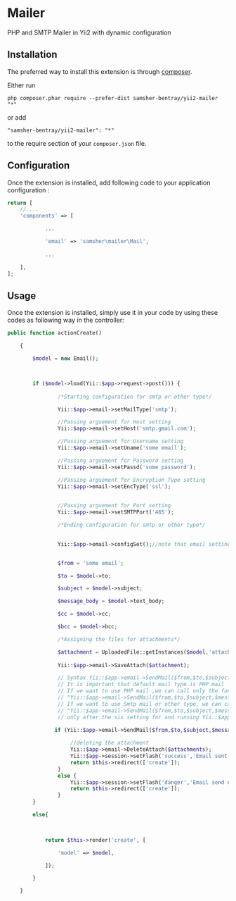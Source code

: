 Mailer
======
PHP and SMTP Mailer in Yii2 with dynamic configuration

Installation
------------

The preferred way to install this extension is through [composer](http://getcomposer.org/download/).

Either run

```
php composer.phar require --prefer-dist samsher-bentray/yii2-mailer "*"
```

or add

```
"samsher-bentray/yii2-mailer": "*"
```

to the require section of your `composer.json` file.

Configuration
-------------

Once the extension is installed, add following code to your application configuration :

```php
return [
    //....
    'components' => [

            ...

            'email' => 'samsher\mailer\Mail',
            
            ...

    ],
];
```

Usage
-----

Once the extension is installed, simply use it in your code by using these codes as following way in the controller:

```php
public function actionCreate()

    {

        $model = new Email();



        if ($model->load(Yii::$app->request->post())) {
            
                /*Starting configuration for smtp or other type*/

                Yii::$app->email->setMailType('smtp');

                //Passing arguement for Host setting
                Yii::$app->email->setHost('smtp.gmail.com');

                //Passing arguement for Username setting
                Yii::$app->email->setUname('some email');

                //Passing arguement for Password setting
                Yii::$app->email->setPassd('some password');

                //Passing arguement for Encryption Type setting
                Yii::$app->email->setEncType('ssl');

                
                //Passing arguement for Port setting
                Yii::$app->email->setSMTPPort('465');

                /*Ending configuration for smtp or other type*/

                 
                Yii::$app->email->configSet();//note that email setting is completed only when execute this function


                $from = 'some email';

                $to = $model->to;

                $subject = $model->subject;

                $message_body = $model->text_body;

                $cc = $model->cc;

                $bcc = $model->bcc;

                /*Assigning the files for attachments*/

                $attachment = UploadedFile::getInstances($model,'attachment');
				
				Yii::$app->email->SaveAttach($attachment);

                // Syntax Yii::$app->email->SendMail($from,$to,$subject,$message_body,$cc,$bcc,$attachment);
                // It is important that default mail type is PHP mail
                // If we want to use PHP mail ,we can call only the function 
                // "Yii::$app->email->SendMail($from,$to,$subject,$message_body,$cc,$bcc,$attachment);"
                // If we want to use Smtp mail or other type, we can call the function
                // "Yii::$app->email->SendMail($from,$to,$subject,$message_body,$cc,$bcc,$attachment);"
                // only after the six setting for and running Yii::$app->email->configSet();

               if (Yii::$app->email->SendMail($from,$to,$subject,$message_body,$cc,$bcc,$attachment)){
			   
					//deleting the attachment
					Yii::$app->email->DeleteAttach($attachments);
                    Yii::$app->session->setFlash('success','Email sent.'); //for for wrong event.
                    return $this->redirect(['create']);
                }
                else {
                    Yii::$app->session->setFlash('danger','Email send not success.'); //for for wrong event.
                    return $this->redirect(['create']);
                }
        }

        else{

    

            return $this->render('create', [

                'model' => $model,

            ]);

        }

    }
